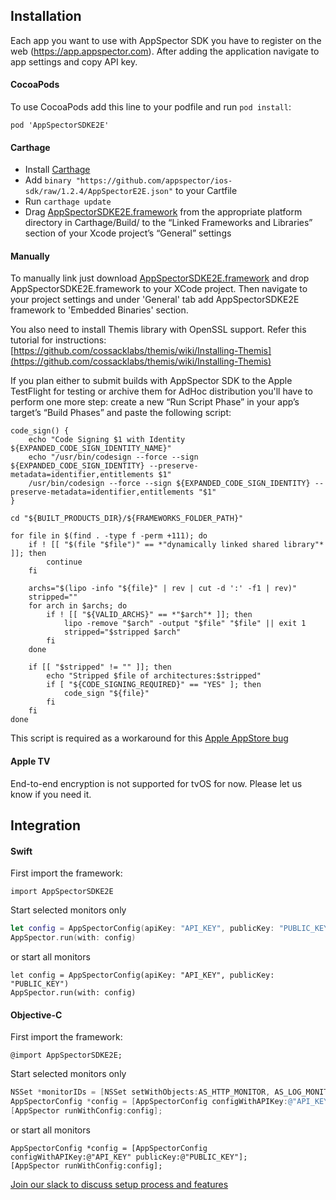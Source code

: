 ## Installation
Each app you want to use with AppSpector SDK you have to register on the web (https://app.appspector.com).
After adding the application navigate to app settings and copy API key.

#### CocoaPods
<!-- integration-pods-start -->
To use CocoaPods add this line to your podfile and run `pod install`:

```
pod 'AppSpectorSDKE2E'
```
<!-- integration-pods-end -->

#### Carthage
<!-- integration-carthage-start -->
- Install [Carthage](https://github.com/Carthage/Carthage#installing-carthage)
- Add `binary "https://github.com/appspector/ios-sdk/raw/1.2.4/AppSpectorE2E.json"` to your Cartfile
- Run `carthage update`
- Drag [AppSpectorSDKE2E.framework](https://github.com/appspector/ios-sdk/blob/master/AppSpectorSDKE2E.framework.zip?raw=true) from the appropriate platform directory in Carthage/Build/ to the “Linked Frameworks and Libraries” section of your Xcode project’s “General” settings
<!-- integration-carthage-end -->

#### Manually
<!-- integration-manual-start -->
To manually link just download [AppSpectorSDKE2E.framework](https://github.com/appspector/ios-sdk/blob/master/AppSpectorSDKE2E.framework.zip?raw=true) and drop AppSpectorSDKE2E.framework to your XCode project.
Then navigate to your project settings and under 'General' tab add AppSpectorSDKE2E framework to 'Embedded Binaries' section.

You also need to install Themis library with OpenSSL support. Refer this tutorial for instructions: [https://github.com/cossacklabs/themis/wiki/Installing-Themis](https://github.com/cossacklabs/themis/wiki/Installing-Themis)

If you plan either to submit builds with AppSpector SDK to the Apple TestFlight for testing or archive them for AdHoc distribution you'll have to perform one more step: create a new “Run Script Phase” in your app’s target’s “Build Phases” and paste the following script:

```
code_sign() {
    echo "Code Signing $1 with Identity ${EXPANDED_CODE_SIGN_IDENTITY_NAME}"
    echo "/usr/bin/codesign --force --sign ${EXPANDED_CODE_SIGN_IDENTITY} --preserve-metadata=identifier,entitlements $1"
    /usr/bin/codesign --force --sign ${EXPANDED_CODE_SIGN_IDENTITY} --preserve-metadata=identifier,entitlements "$1"
}

cd "${BUILT_PRODUCTS_DIR}/${FRAMEWORKS_FOLDER_PATH}"

for file in $(find . -type f -perm +111); do
    if ! [[ "$(file "$file")" == *"dynamically linked shared library"* ]]; then
        continue
    fi

    archs="$(lipo -info "${file}" | rev | cut -d ':' -f1 | rev)"
    stripped=""
    for arch in $archs; do
        if ! [[ "${VALID_ARCHS}" == *"$arch"* ]]; then
            lipo -remove "$arch" -output "$file" "$file" || exit 1
            stripped="$stripped $arch"
        fi
    done

    if [[ "$stripped" != "" ]]; then
        echo "Stripped $file of architectures:$stripped"
        if [ "${CODE_SIGNING_REQUIRED}" == "YES" ]; then
            code_sign "${file}"
        fi
    fi
done
```

This script is required as a workaround for this [Apple AppStore bug](http://www.openradar.me/radar?id=6409498411401216)


<!-- integration-manual-end -->

#### Apple TV
End-to-end encryption is not supported for tvOS for now. Please let us know if you need it.


## Integration

#### Swift

<!-- integration-swift-example-start -->
First import the framework:
```
import AppSpectorSDKE2E
```

Start selected monitors only
```swift
let config = AppSpectorConfig(apiKey: "API_KEY", publicKey: "PUBLIC_KEY", monitorIDs: [Monitor.http, Monitor.logs])
AppSpector.run(with: config)
```
or start all monitors
```
let config = AppSpectorConfig(apiKey: "API_KEY", publicKey: "PUBLIC_KEY")
AppSpector.run(with: config)
```
<!-- integration-swift-example-end -->

#### Objective-C
<!-- integration-objc-example-start -->
First import the framework:
```
@import AppSpectorSDKE2E;
```

Start selected monitors only
```objective-c
NSSet *monitorIDs = [NSSet setWithObjects:AS_HTTP_MONITOR, AS_LOG_MONITOR, nil];
AppSpectorConfig *config = [AppSpectorConfig configWithAPIKey:@"API_KEY" publicKey:@"PUBLIC_KEY" monitorIDs:monitorIDs];
[AppSpector runWithConfig:config];
```

or start all monitors
```
AppSpectorConfig *config = [AppSpectorConfig configWithAPIKey:@"API_KEY" publicKey:@"PUBLIC_KEY"];
[AppSpector runWithConfig:config];
```
<!-- integration-objc-example-end -->


[Join our slack to discuss setup process and features](https://slack.appspector.com)
